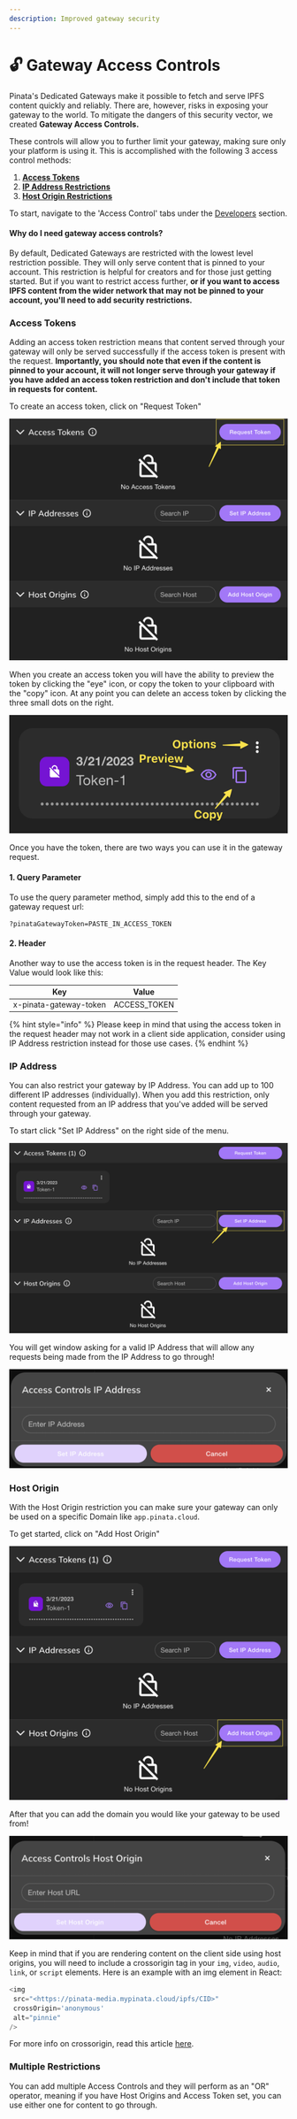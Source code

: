 ```yaml
---
description: Improved gateway security
---
```


# 🔓 Gateway Access Controls

Pinata's Dedicated Gateways make it possible to fetch and serve IPFS content quickly and reliably. There are, however, risks in exposing your gateway to the world. To mitigate the dangers of this security vector, we created **Gateway Access Controls.**

These controls will allow you to further limit your gateway, making sure only your platform is using it. This is accomplished with the following 3 access control methods:

1. [**Access Tokens**](gateway-access-controls.md#access-tokens)
2. [**IP Address Restrictions**](gateway-access-controls.md#ip-address)
3. [**Host Origin Restrictions**](gateway-access-controls.md#host-origin)&#x20;

To start, navigate to the 'Access Control' tabs under the [Developers](https://app.pinata.cloud/developers/) section.

#### Why do I need gateway access controls?

By default, Dedicated Gateways are restricted with the lowest level restriction possible. They will only serve content that is pinned to your account. This restriction is helpful for creators and for those just getting started. But if you want to restrict access further, **or if you want to access IPFS content from the wider network that may not be pinned to your account, you'll need to add security restrictions.**&#x20;

### Access Tokens

Adding an access token restriction means that content served through your gateway will only be served successfully if the access token is present with the request. **Importantly, you should note that even if the content is pinned to your account, it will not longer serve through your gateway if you have added an access token restriction and don't include that token in requests for content.**&#x20;

To create an access token, click on "Request Token"

![](<../.gitbook/assets/CleanShot 2023-03-21 at 13.05.14@2x.png>)

When you create an access token you will have the ability to preview the token by clicking the "eye" icon, or copy the token to your clipboard with the "copy" icon. At any point you can delete an access token by clicking the three small dots on the right.

![](<../.gitbook/assets/CleanShot 2023-03-21 at 12.57.11@2x.png>)

Once you have the token, there are two ways you can use it in the gateway request.&#x20;

#### 1. Query Parameter

To use the query parameter method, simply add this to the end of a gateway request url:

```
?pinataGatewayToken=PASTE_IN_ACCESS_TOKEN
```

#### 2. Header

Another way to use the access token is in the request header. The Key Value would look like this:

| Key                    | Value         |
| ---------------------- | ------------- |
| x-pinata-gateway-token | ACCESS\_TOKEN |

{% hint style="info" %}
Please keep in mind that using the access token in the request header may not work in a client side application, consider using IP Address restriction instead for those use cases.
{% endhint %}

### IP Address

You can also restrict your gateway by IP Address. You can add up to 100 different IP addresses (individually). When you add this restriction, only content requested from an IP address that you've added will be served through your gateway.&#x20;

To start click "Set IP Address" on the right side of the menu.&#x20;

![](<../.gitbook/assets/CleanShot 2023-03-21 at 13.02.59@2x.png>)

You will get window asking for a valid IP Address that will allow any requests being made from the IP Address to go through!

![](<../.gitbook/assets/CleanShot 2023-03-21 at 13.07.07@2x.png>)

### Host Origin&#x20;

With the Host Origin restriction you can make sure your gateway can only be used on a specific Domain like `app.pinata.cloud`.

To get started, click on "Add Host Origin"

![](<../.gitbook/assets/CleanShot 2023-03-21 at 13.04.08@2x.png>)

After that you can add the domain you would like your gateway to be used from!&#x20;

![](<../.gitbook/assets/CleanShot 2023-03-21 at 13.06.38@2x.png>)

Keep in mind that if you are rendering content on the client side using host origins, you will need to include a crossorigin tag in your `img`, `video`, `audio`, `link`, or `script` elements. Here is an example with an img element in React:

```javascript
<img 
 src="<https://pinata-media.mypinata.cloud/ipfs/CID>"
 crossOrigin='anonymous' 
 alt="pinnie" 
/>
```

For more info on crossorigin, read this article [here](https://developer.mozilla.org/en-US/docs/Web/HTML/Attributes/crossorigin).

### Multiple Restrictions

You can add multiple Access Controls and they will perform as an "OR" operator, meaning if you have Host Origins and Access Token set, you can use either one for content to go through.&#x20;
